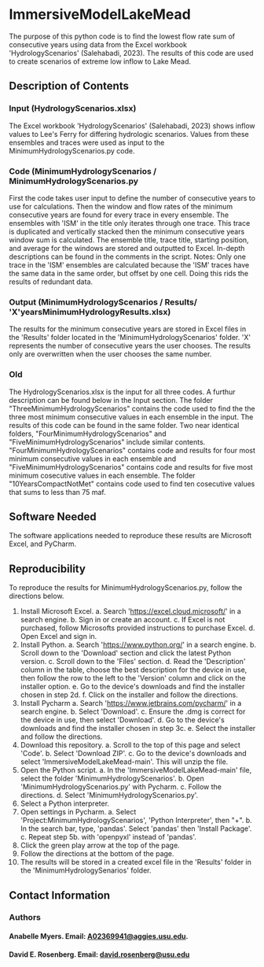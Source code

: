 # ImmersiveModelLakeMead
The purpose of this python code is to find the lowest flow rate sum of consecutive years using data from the Excel workbook 'HydrologyScenarios' (Salehabadi, 2023). The results of this code are used to create scenarios of extreme low inflow to Lake Mead.
## Description of Contents
### Input (HydrologyScenarios.xlsx)
The Excel workbook 'HydrologyScenarios' (Salehabadi, 2023) shows inflow values to Lee's Ferry for differing hydrologic scenarios. Values from these ensembles and traces were used as input to the MinimumHydrologyScenarios.py code.
### Code (MinimumHydrologyScenarios / MinimumHydrologyScenarios.py
First the code takes user input to define the number of consecutive years to use for calculations. Then the window and flow rates of the minimum consecutive years are found for every trace in every ensemble. The ensembles with 'ISM' in the title only iterates through one trace. This trace is duplicated and vertically stacked then the minimum consecutive years window sum is calculated. The ensemble title, trace title, starting position, and average for the windows are stored and outputted to Excel. In-depth descriptions can be found in the comments in the script.
Notes: Only one trace in the 'ISM' ensembles are calculated because the 'ISM' traces have the same data in the same order, but offset by one cell. Doing this rids the results of redundant data. 
### Output (MinimumHydrologyScenarios / Results/ 'X'yearsMinimumHydrologyResults.xlsx)
The results for the minimum consecutive years are stored in Excel files in the 'Results' folder located in the 'MinimumHydrologyScenarios' folder. 'X' represents the number of consecutive years the user chooses. The results only are overwritten when the user chooses the same number.
### Old
The HydrologyScenarios.xlsx is the input for all three codes. A furthur description can be found below in the Input section. The folder "ThreeMinimumHydrologyScenarios" contains the code used to find the the three most minimum consecutive values in each ensemble in the input. The results of this code can be found in the same folder. Two near identical folders, "FourMinimumHydrologyScenarios" and "FiveMinimumHydrologyScenarios" include similar contents. "FourMinimumHydrologyScenarios" contains code and results for four most minimum consecutive values in each ensemble and "FiveMinimumHydrologyScenarios" contains code and results for five most minimum cosecutive values in each ensemble. The folder "10YearsCompactNotMet" contains code used to find ten cosecutive values that sums to less than 75 maf. 
## Software Needed
The software applications needed to reproduce these results are Microsoft Excel, and PyCharm.
## Reproducibility
To reproduce the results for MinimumHydrologyScenarios.py, follow the directions below.
1. Install Microsoft Excel.
   a. Search 'https://excel.cloud.microsoft/' in a search engine.
   b. Sign in or create an account.
   c. If Excel is not purchased, follow Microsofts provided instructions to purchase Excel.
   d. Open Excel and sign in.
2. Install Python.
   a. Search 'https://www.python.org/' in a search engine.
   b. Scroll down to the 'Download' section and click the latest Python version.
   c. Scroll down to the 'Files' section.
   d. Read the 'Description' column in the table, choose the best description for the device in use, then follow the row to the left to the 'Version' column and click on the installer option.
   e. Go to the device's downloads and find the installer chosen in step 2d.
   f. Click on the installer and follow the directions.
3. Install Pycharm
   a. Search 'https://www.jetbrains.com/pycharm/' in a search engine.
   b. Select 'Download'.
   c. Ensure the .dmg is correct for the device in use, then select 'Download'.
   d. Go to the device's downloads and find the installer chosen in step 3c.
   e. Select the installer and follow the directions.
4. Download this repository.
   a. Scroll to the top of this page and select 'Code'.
   b. Select 'Download ZIP'.
   c. Go to the device's downloads and select 'ImmersiveModelLakeMead-main'. This will unzip the file.
5. Open the Python script.
   a. In the 'ImmersiveModelLakeMead-main' file, select the folder 'MinimumHydrologyScenarios'.
   b. Open 'MinimumHydrologyScenarios.py' with Pycharm.
   c. Follow the directions.
   d. Select 'MinimumHydrologyScenarios.py'.
6. Select a Python interpreter.
7. Open settings in Pycharm.
   a. Select 'Project:MinimumHydrologyScenarios', 'Python Interpreter', then "+".
   b. In the search bar, type, 'pandas'. Select 'pandas' then 'Install Package'.
   c. Repeat step 5b. with 'openpyxl' instead of 'pandas'.
8. Click the green play arrow at the top of the page.
9. Follow the directions at the bottom of the page.
10. The results will be stored in a created excel file in the 'Results' folder in the 'MinimumHydrologySenarios' folder.
## Contact Information
### Authors
#### Anabelle Myers. Email: A02369941@aggies.usu.edu.
#### David E. Rosenberg. Email: david.rosenberg@usu.edu
